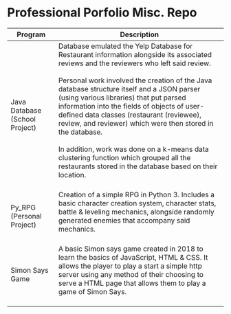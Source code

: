 # Professional Porfolio Misc. Repo

|Program|Description|
|---|---|
|Java Database (School Project)| Database emulated the Yelp Database for Restaurant information alongside its associated reviews and the reviewers who left said review. <br/><br/>  Personal work involved the creation of the Java database structure itself and a JSON parser (using various libraries) that put parsed information into the fields of objects of user-defined data classes (restaurant (reviewee), review, and reviewer) which were then stored in the database. <br/><br/> In addition, work was done on a k-means data clustering function which grouped all the restaurants stored in the database based on their location. <br/><br/> |
|Py_RPG (Personal Project)| Creation of a simple RPG in Python 3. Includes a basic character creation system, character stats, battle & leveling mechanics, alongside randomly generated enemies that accompany said mechanics. <br/><br/>  |
|Simon Says Game | A basic Simon says game created in 2018 to learn the basics of JavaScript, HTML & CSS. It allows the player to play a start a simple http server using any method of their choosing to serve a HTML page that allows them to play a game of Simon Says. <br/><br/>  |
<br />


